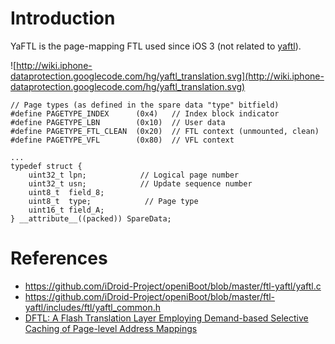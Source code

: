 # Introduction #

YaFTL is the page-mapping FTL used since iOS 3 (not related to [yaftl](http://code.google.com/p/yaftl/)).


![http://wiki.iphone-dataprotection.googlecode.com/hg/yaftl_translation.svg](http://wiki.iphone-dataprotection.googlecode.com/hg/yaftl_translation.svg)


```
// Page types (as defined in the spare data "type" bitfield)
#define PAGETYPE_INDEX		(0x4)	// Index block indicator
#define PAGETYPE_LBN		(0x10)	// User data 
#define PAGETYPE_FTL_CLEAN	(0x20)	// FTL context (unmounted, clean)
#define PAGETYPE_VFL		(0x80)	// VFL context

...
typedef struct {
    uint32_t lpn;            // Logical page number
    uint32_t usn;            // Update sequence number
    uint8_t  field_8;
    uint8_t  type;            // Page type
    uint16_t field_A;
} __attribute__((packed)) SpareData;
```

# References #

  * https://github.com/iDroid-Project/openiBoot/blob/master/ftl-yaftl/yaftl.c
  * https://github.com/iDroid-Project/openiBoot/blob/master/ftl-yaftl/includes/ftl/yaftl_common.h
  * [DFTL: A Flash Translation Layer Employing Demand-based Selective Caching of Page-level Address Mappings](http://csl.cse.psu.edu/publications/dftl-asplos09.pdf)